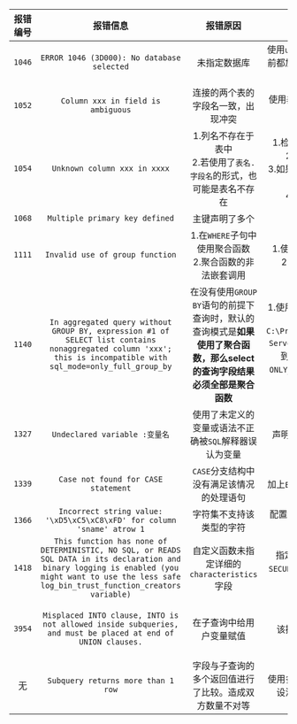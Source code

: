 |报错编号|报错信息|报错原因|解决方式|备注|
|:---:|:---:|:---:|:---:|:---:|
|`1046`|`ERROR 1046 (3D000): No database selected`|未指定数据库|使用`use 数据库;`或所有表对象前都加上`数据库.`以声明该表是哪个数据库的|无|
|`1052`|`Column xxx in field is ambiguous`|连接的两个表的字段名一致，出现冲突|使用`表名.字段名`详细指定查询哪个表的字段|无|
|`1054`|`Unknown column xxx in xxxx`|1.列名不存在于表中<br>2.若使用了`表名.字段名`的形式，也可能是表名不存在|1.检查列名是否存在于表内<br>2.列名是否书写正确<br>3.如果使用的是表的别名，是否给表起了别名<br>4.别名是否书写正确<br>|无|
|`1068`|`Multiple primary key defined`|主键声明了多个|减少主键声明|无|
|`1111`|`Invalid use of group function`|1.在`WHERE`子句中使用聚合函数<br>2.聚合函数的非法嵌套调用|1.使用`HAVING`调用聚合函数<br>2.使用子查询进行替代|无|
|`1140`|`In aggregated query without GROUP BY, expression #1 of SELECT list contains nonaggregated column 'xxx'; this is incompatible with sql_mode=only_full_group_by`|在没有使用`GROUP BY`语句的前提下查询时，默认的查询模式是**如果使用了聚合函数，那么select的查询字段结果必须全部是聚合函数**|1.使用`GROUP BY`语句进行分组<br>2.在`C:\ProgramData\MySQL\MySQL Server 8.0\my.ini`文件内找到`sql-mode`字段，删去`ONLY_FULL_GROUP_BY`规则(**不推荐**)|无|
|`1327`|`Undeclared variable :变量名`|使用了未定义的变量或语法不正确被`SQL`解释器误认为变量|声明正确的变量或修改语法|他甚至不告诉我哪行错了|
|`1339`|`Case not found for CASE statement`|`CASE`分支结构中没有满足该情况的处理语句|加上`ELSE`或对该情况进行处理|^|
|`1366`|`Incorrect string value: '\xD5\xC5\xC8\xFD' for column 'sname' atrow 1`|字符集不支持该类型的字符|配置`mysql`的字符集编码，详情查看`mysql`笔记|无|
|`1418`|`This function has none of DETERMINISTIC, NO SQL, or READS SQL DATA in its declaration and binary logging is enabled (you might want to use the less safe log_bin_trust_function_creators variable)`|自定义函数未指定详细的`characteristics`字段|指定`DETERMINISTIC`、`SQL SECURITY`等`characteristics`字段|一般指定一个`DETERMINISTIC`就好了|
|`3954`|`Misplaced INTO clause, INTO is not allowed inside subqueries, and must be placed at end of UNION clauses.`|在子查询中给用户变量赋值|该操作是非法的，取消掉|**公用表达式内的查询语句也被认为是子查询**|
|无|`Subquery returns more than 1 row`|字段与子查询的多个返回值进行了比较。造成双方数量不对等|使用多行运算符进行运算，或设法使查询结果变为单行|无|
